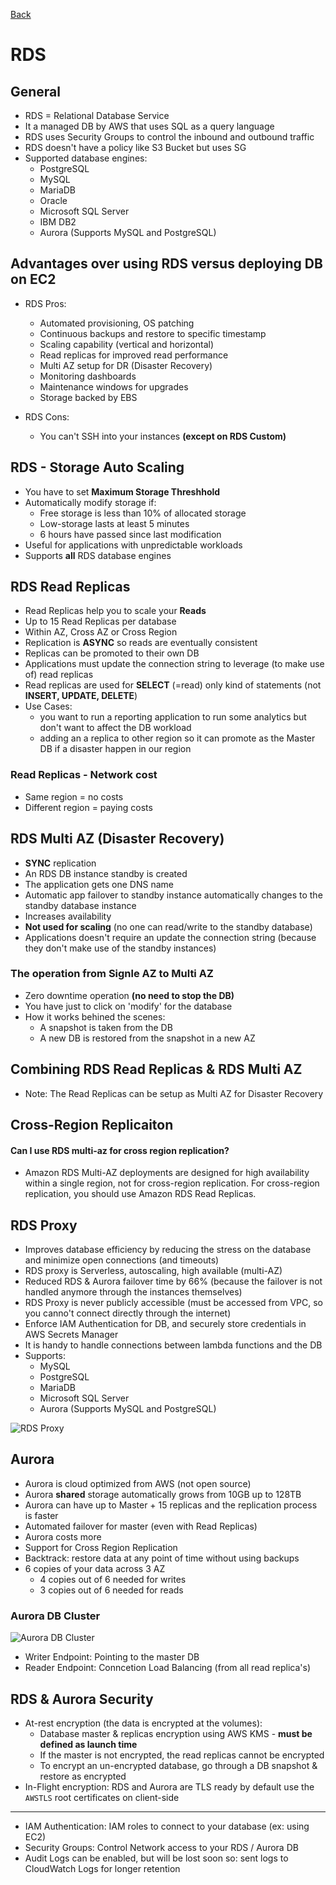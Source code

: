 [Back](./AWS.md)

# RDS

## General

- RDS = Relational Database Service
- It a managed DB by AWS that uses SQL as a query language
- RDS uses Security Groups to control the inbound and outbound traffic
- RDS doesn't have a policy like S3 Bucket but uses SG
- Supported database engines:
  - PostgreSQL
  - MySQL
  - MariaDB
  - Oracle
  - Microsoft SQL Server
  - IBM DB2
  - Aurora (Supports MySQL and PostgreSQL)

## Advantages over using RDS versus deploying DB on EC2

- RDS Pros:

  - Automated provisioning, OS patching
  - Continuous backups and restore to specific timestamp
  - Scaling capability (vertical and horizontal)
  - Read replicas for improved read performance
  - Multi AZ setup for DR (Disaster Recovery)
  - Monitoring dashboards
  - Maintenance windows for upgrades
  - Storage backed by EBS

- RDS Cons:
  - You can't SSH into your instances **(except on RDS Custom)**

## RDS - Storage Auto Scaling

- You have to set **Maximum Storage Threshhold**
- Automatically modify storage if:
  - Free storage is less than 10% of allocated storage
  - Low-storage lasts at least 5 minutes
  - 6 hours have passed since last modification
- Useful for applications with unpredictable workloads
- Supports **all** RDS database engines

## RDS Read Replicas

- Read Replicas help you to scale your **Reads**
- Up to 15 Read Replicas per database
- Within AZ, Cross AZ or Cross Region
- Replication is **ASYNC** so reads are eventually consistent
- Replicas can be promoted to their own DB
- Applications must update the connection string to leverage (to make use of) read replicas
- Read replicas are used for **SELECT** (=read) only kind of statements (not **INSERT, UPDATE, DELETE**)
- Use Cases:
  - you want to run a reporting application to run some analytics but don't want to affect the DB workload
  - adding an a replica to other region so it can promote as the Master DB if a disaster happen in our region

### Read Replicas - Network cost

- Same region = no costs
- Different region = paying costs

## RDS Multi AZ (Disaster Recovery)

- **SYNC** replication
- An RDS DB instance standby is created
- The application gets one DNS name
- Automatic app failover to standby
  instance automatically changes to the standby database instance
- Increases availability
- **Not used for scaling** (no one can read/write to the standby database)
- Applications doesn't require an update the connection string (because they don't make use of the standby instances)

### The operation from Signle AZ to Multi AZ

- Zero downtime operation **(no need to stop the DB)**
- You have just to click on 'modify' for the database
- How it works behined the scenes:
  - A snapshot is taken from the DB
  - A new DB is restored from the snapshot in a new AZ

## Combining RDS Read Replicas & RDS Multi AZ

- Note: The Read Replicas can be setup as Multi AZ for Disaster Recovery

## Cross-Region Replicaiton

#### Can I use RDS multi-az for cross region replication?

- Amazon RDS Multi-AZ deployments are designed for high availability within a single region, not for cross-region replication. For cross-region replication, you should use Amazon RDS Read Replicas.

## RDS Proxy

- Improves database efficiency by reducing the stress on the database and minimize open connections (and timeouts)
- RDS proxy is Serverless, autoscaling, high available (multi-AZ)
- Reduced RDS & Aurora failover time by 66% (because the failover is not handled anymore through the instances themselves)
- RDS Proxy is never publicly accessible (must be accessed from VPC, so you canno't connect directly through the internet)
- Enforce IAM Authentication for DB, and securely store credentials in AWS Secrets Manager
- It is handy to handle connections between lambda functions and the DB
- Supports:
  - MySQL
  - PostgreSQL
  - MariaDB
  - Microsoft SQL Server
  - Aurora (Supports MySQL and PostgreSQL)

![RDS Proxy](./assets/2.png)

## Aurora

- Aurora is cloud optimized from AWS (not open source)
- Aurora **shared** storage automatically grows from 10GB up to 128TB
- Aurora can have up to Master + 15 replicas and the replication process is faster
- Automated failover for master (even with Read Replicas)
- Aurora costs more
- Support for Cross Region Replication
- Backtrack: restore data at any point of time without using backups
- 6 copies of your data across 3 AZ
  - 4 copies out of 6 needed for writes
  - 3 copies out of 6 needed for reads

### Aurora DB Cluster

![Aurora DB Cluster](./assets/1.png)

- Writer Endpoint: Pointing to the master DB
- Reader Endpoint: Conncetion Load Balancing (from all read replica's)

## RDS & Aurora Security

- At-rest encryption (the data is encrypted at the volumes):
  - Database master & replicas encryption using AWS KMS - **must be defined as launch time**
  - If the master is not encrypted, the read replicas cannot be encrypted
  - To encrypt an un-encrypted database, go through a DB snapshot & restore as encrypted
- In-Flight encryption: RDS and Aurora are TLS ready by default use the `AWSTLS` root certificates on client-side

---

- IAM Authentication: IAM roles to connect to your database (ex: using EC2)
- Security Groups: Control Network access to your RDS / Aurora DB
- Audit Logs can be enabled, but will be lost soon so: sent logs to CloudWatch Logs for longer retention
